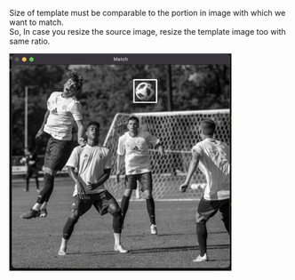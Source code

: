Size of template must be comparable to the portion in image with which we want to match. <br/>
So, In case you resize the source image, resize the template image too with same ratio.


<img src="output.png" width=400/>